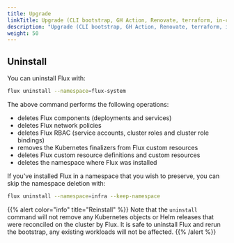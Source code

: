 ```yaml
---
title: Upgrade
linkTitle: Upgrade (CLI bootstrap, GH Action, Renovate, terraform, in-cluster)
description: "Upgrade (CLI bootstrap, GH Action, Renovate, terraform, in-cluster)"
weight: 50
---
```


## Uninstall

You can uninstall Flux with:

```sh
flux uninstall --namespace=flux-system
```

The above command performs the following operations:

- deletes Flux components (deployments and services)
- deletes Flux network policies
- deletes Flux RBAC (service accounts, cluster roles and cluster role bindings)
- removes the Kubernetes finalizers from Flux custom resources
- deletes Flux custom resource definitions and custom resources
- deletes the namespace where Flux was installed

If you've installed Flux in a namespace that you wish to preserve, you
can skip the namespace deletion with:

```sh
flux uninstall --namespace=infra --keep-namespace
```

{{% alert color="info" title="Reinstall" %}}
Note that the `uninstall` command will not remove any Kubernetes objects
or Helm releases that were reconciled on the cluster by Flux.
It is safe to uninstall Flux and rerun the bootstrap, any existing workloads
will not be affected.
{{% /alert %}}
